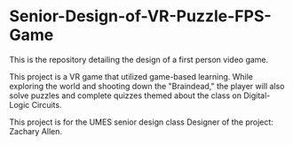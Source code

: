 # Senior-Design-of-VR-Puzzle-FPS-Game
This is the repository detailing the design of a first person video game.

This project is a VR game that utilized game-based learning.
While exploring the world and shooting down the "Braindead,"
the player will also solve puzzles and complete quizzes
themed about the class on Digital-Logic Circuits.

This project is for the UMES senior design class
Designer of the project: Zachary Allen.

